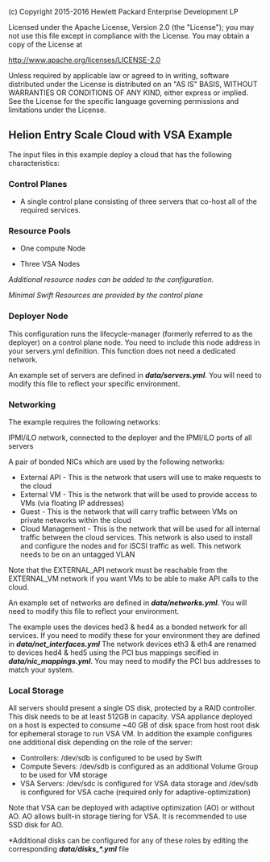 
(c) Copyright 2015-2016 Hewlett Packard Enterprise Development LP

Licensed under the Apache License, Version 2.0 (the "License"); you may
not use this file except in compliance with the License. You may obtain
a copy of the License at

http://www.apache.org/licenses/LICENSE-2.0

Unless required by applicable law or agreed to in writing, software
distributed under the License is distributed on an "AS IS" BASIS, WITHOUT
WARRANTIES OR CONDITIONS OF ANY KIND, either express or implied. See the
License for the specific language governing permissions and limitations
under the License.


## Helion Entry Scale Cloud with VSA Example ##

The input files in this example deploy a cloud that has the following characteristics:


### Control Planes ###

- A single control plane consisting of three servers that co-host all of the required services.

### Resource Pools ###

- One compute Node

- Three VSA Nodes

*Additional resource nodes can be added to the configuration.*

*Minimal Swift Resources are provided by the control plane*

### Deployer Node ###

This configuration runs the lifecycle-manager (formerly referred to as the deployer) on a control plane node.
You need to include this node address in your servers.yml definition. This function does not need a dedicated network.

An example set of servers are defined in ***data/servers.yml***.   You will need to modify this file to reflect your specific environment.

### Networking ###

The example requires the following networks:

IPMI/iLO network, connected to the deployer and the IPMI/iLO ports of all servers

A pair of bonded NICs which are used by the following networks:

- External API - This is the network that users will use to make requests to the cloud
- External VM - This is the network that will be used to provide access to VMs (via floating IP addresses)
- Guest - This is the network that will carry traffic between VMs on private networks within the cloud
- Cloud Management - This is the network that will be used for all internal traffic between the cloud services. This network is also
used to install and configure the nodes and for iSCSI traffic as well. This network needs to be on an untagged VLAN

Note that the EXTERNAL\_API network must be reachable from the EXTERNAL\_VM network if you want VMs to be able to make API calls to the cloud.

An example set of networks are defined in ***data/networks.yml***.    You will need to modify this file to reflect your environment.

The example uses the devices hed3 & hed4 as a bonded network for all services.   If you need to modify these
for your environment they are defined in ***data/net_interfaces.yml*** The network devices eth3 & eth4 are renamed to devices hed4 & hed5 using the PCI bus mappings secified in  ***data/nic_mappings.yml***. You may need to modify the PCI bus addresses to match your system.

### Local Storage ###

All servers should present a single OS disk, protected by a RAID controller. This disk needs to be at least 512GB in capacity. VSA appliance deployed on a host is expected to consume ~40 GB of disk space from host root disk for ephemeral storage to run VSA VM. In addition the example configures one additional disk depending on the role of the server:

- Controllers:  /dev/sdb is configured to be used by Swift
- Compute Severs:  /dev/sdb is configured as an additional Volume Group to be used for VM storage
- VSA Servers:  /dev/sdc is configured for VSA data storage and
                /dev/sdb is configured for VSA cache (required only for adaptive-optimization)

Note that VSA can be deployed with adaptive optimization (AO) or without AO. AO allows built-in storage tiering for VSA. It is recommended to use SSD disk for AO.

*Additional disks can be configured for any of these roles by editing the corresponding ***data/disks_\*.yml*** file
